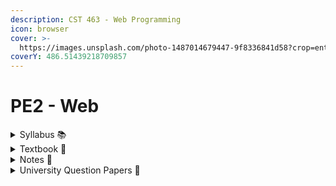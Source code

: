 ```yaml
---
description: CST 463 - Web Programming
icon: browser
cover: >-
  https://images.unsplash.com/photo-1487014679447-9f8336841d58?crop=entropy&cs=srgb&fm=jpg&ixid=M3wxOTcwMjR8MHwxfHNlYXJjaHw4fHx3ZWJzaXRlfGVufDB8fHx8MTc1MTU5NTM1NHww&ixlib=rb-4.1.0&q=85
coverY: 486.51439218709857
---
```


# PE2 - Web

<details>

<summary>Syllabus 📚</summary>

[CST 463](https://drive.google.com/file/d/1OYysIBdkW8AprV6faihF6uN_mKhLf9nS/view?usp=drive_link) 👈

</details>

<details>

<summary>Textbook 📖</summary>

[Web Programming Textbook](https://drive.google.com/drive/folders/1SdwRYO-9nlIXqZd_8il5ZCT5t_K6MqTt?usp=drive_link) 👈

</details>

<details>

<summary>Notes 📒</summary>

[Web Programming Notes](https://drive.google.com/drive/folders/12WOBnHQdi7xzZLVr4iInwy5AkL8aSux5?usp=drive_link) 👈

</details>

<details>

<summary>University Question Papers 📄</summary>

[Web Programming PYQs](https://drive.google.com/drive/folders/1aG15kr_foiPWSbvz-SVVjA30814JgZ85?usp=drive_link) 👈

</details>
